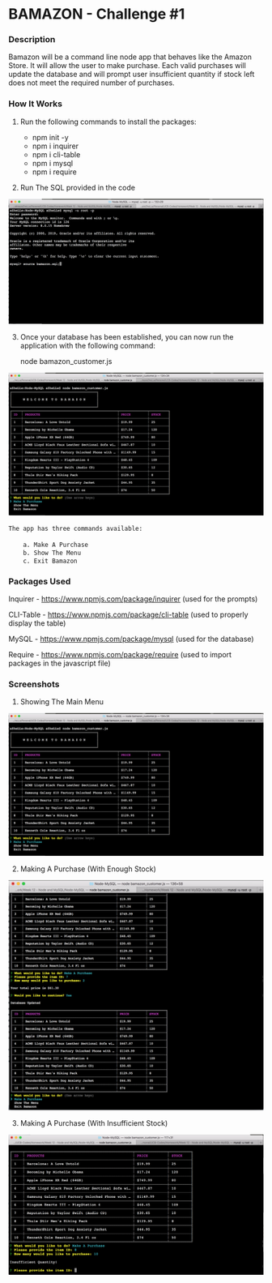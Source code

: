 # BAMAZON - Challenge #1

### Description

Bamazon will be a command line node app that behaves like the Amazon Store. It will allow the user to make purchase. Each valid purchases will update the database and will prompt user insufficient quantity if stock left does not meet the required number of purchases.

### How It Works

1. Run the following commands to install the packages:

	- npm init -y
	- npm i inquirer
	- npm i cli-table
	- npm i mysql
	- npm i require

2. Run The SQL provided in the code

![Running The SQL FILE](images/bamazon.png)

3. Once your database has been established, you can now run the application with the following command:

	node bamazon_customer.js
	
![Running The Application](images/app.png)

	The app has three commands available:

		a. Make A Purchase
		b. Show The Menu
		c. Exit Bamazon

### Packages Used

Inquirer - https://www.npmjs.com/package/inquirer (used for the prompts)

CLI-Table - https://www.npmjs.com/package/cli-table (used to properly display the table)

MySQL - https://www.npmjs.com/package/mysql (used for the database)

Require - https://www.npmjs.com/package/require (used to import packages in the javascript file)

### Screenshots

1. Showing The Main Menu

![Showing The Main Menu](images/app.png)

2. Making A Purchase (With Enough Stock)

![Making A Purchase](images/purchases.png)

3. Making A Purchase (With Insufficient Stock)

![Making A Purchase](images/purchases2.png)
